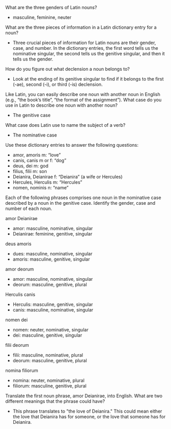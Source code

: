 What are the three genders of Latin nouns?
- masculine, feminine, neuter

What are the three pieces of information in a Latin dictionary entry for a noun?
- Three crucial pieces of information for Latin nouns are their gender, case, and number. In the dictionary entries, the first word tells us the nominative singular, the second tells us the genitive singular, and then it tells us the gender.

How do you figure out what declension a noun belongs to?
- Look at the ending of its genitive singular to find if it belongs to the first (-ae), second (-i), or third (-is) declension.

Like Latin, you can easily describe one noun with another noun in English (e.g., “the book’s title”, “the format of the assignment”). What case do you use in Latin to describe one noun with another noun?
- The genitive case

What case does Latin use to name the subject of a verb?
- The nominative case

Use these dictionary entries to answer the following questions:
- amor, amoris m: “love”
- canis, canis m or f: “dog”
- deus, dei m: god
- filius, filii m: son
- Deianira, Deianirae f: “Deianira” (a wife or Hercules)
- Hercules, Herculis m: “Hercules”
- nomen, nominis n: “name”

Each of the following phrases comprises one noun in the nominative case described by a noun in the genitive case. Identify the gender, case and number of each noun.

amor Deianirae
- amor: masculine, nominative, singular
- Deianirae: feminine, genitive, singular

deus amoris
- dues: masculine, nominative, singular
- amoris: masculine, genitive, singular

amor deorum
- amor: masculine, nominative, singular
- deorum: masculine, genitive, plural

Herculis canis
- Herculis: masculine, genitive, singular
- canis: masculine, nominative, singular

nomen dei
- nomen: neuter, nominative, singular
- dei: masculine, genitive, singular

filii deorum
- filii: masculine, nominative, plural
- deorum: masculine, genitive, plural

nomina filiorum
- nomina: neuter, nominative, plural
- filiorum: masculine, genitive, plural

Translate the first noun phrase, amor Deianirae, into English. What are two different meanings that the phrase could have?
- This phrase translates to "the love of Deianira." This could mean either the love that Deianira has for someone, or the love that someone has for Deianira.
